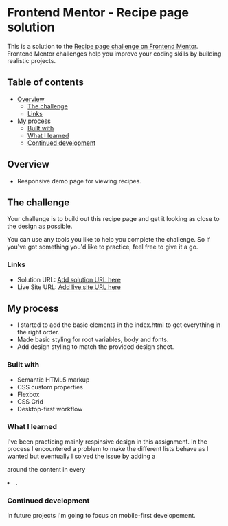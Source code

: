 # Frontend Mentor - Recipe page solution

This is a solution to the [Recipe page challenge on Frontend Mentor](https://www.frontendmentor.io/challenges/recipe-page-KiTsR8QQKm). Frontend Mentor challenges help you improve your coding skills by building realistic projects. 

## Table of contents

- [Overview](#overview)
  - [The challenge](#the-challenge)
  - [Links](#links)
- [My process](#my-process)
  - [Built with](#built-with)
  - [What I learned](#what-i-learned)
  - [Continued development](#continued-development)
  

## Overview
- Responsive demo page for viewing recipes.

## The challenge

Your challenge is to build out this recipe page and get it looking as close to the design as possible.

You can use any tools you like to help you complete the challenge. So if you've got something you'd like to practice, feel free to give it a go.

### Links

- Solution URL: [Add solution URL here](https://your-solution-url.com)
- Live Site URL: [Add live site URL here](https://your-live-site-url.com)

## My process
- I started to add the basic elements in the index.html to get everything in the right order. 
- Made basic styling for root variables, body and fonts. 
- Add design styling to match the provided design sheet.

### Built with

- Semantic HTML5 markup
- CSS custom properties
- Flexbox
- CSS Grid
- Desktop-first workflow

### What I learned

I've been practicing mainly respinsive design in this assignment. In the process I encountered a problem to make the different lists behave as I wanted but eventually I solved the issue by adding a <p> around the content in every <li>.

### Continued development

In future projects I'm going to focus on mobile-first developement.


